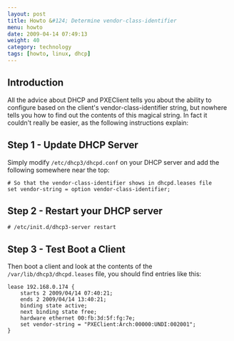```yaml
---
layout: post
title: Howto &#124; Determine vendor-class-identifier
menu: howto
date: 2009-04-14 07:49:13 
weight: 40
category: technology
tags: [howto, linux, dhcp]
---
```


## Introduction

All the advice about DHCP and PXEClient tells you about the ability to configure based on the client's vendor-class-identifier string, but nowhere tells you how to find out the contents of this magical string.  In fact it couldn't really be easier, as the following instructions explain:

## Step 1 - Update DHCP Server

<!--more-->

Simply modify `/etc/dhcp3/dhcpd.conf` on your DHCP server and add the following somewhere near the top:

    # So that the vendor-class-identifier shows in dhcpd.leases file
    set vendor-string = option vendor-class-identifier;

## Step 2 - Restart your DHCP server

    # /etc/init.d/dhcp3-server restart

## Step 3 - Test Boot a Client

Then boot a client and look at the contents of the `/var/lib/dhcp3/dhcpd.leases` file, you should find entries like this:

    lease 192.168.0.174 {
        starts 2 2009/04/14 07:40:21;
        ends 2 2009/04/14 13:40:21;
        binding state active;
        next binding state free;
        hardware ethernet 00:fb:3d:5f:fg:7e;
        set vendor-string = "PXEClient:Arch:00000:UNDI:002001";
    }

